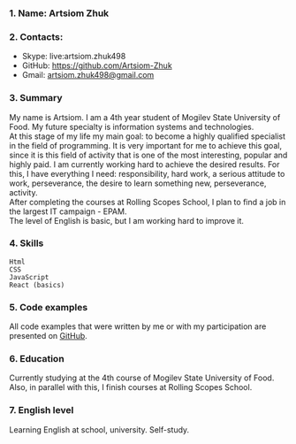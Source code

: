 ### 1. Name: Artsiom Zhuk

### 2. Сontacts:
   + Skype: live:artsiom.zhuk498
   + GitHub: https://github.com/Artsiom-Zhuk
   + Gmail: artsiom.zhuk498@gmail.com

### 3. Summary  
My name is Artsiom. I am a 4th year student of Mogilev State University of Food. My future specialty is information systems and technologies.   
At this stage of my life my main goal: to become a highly qualified specialist in the field of programming. It is very important for me to achieve this goal, since it is this field of activity that is one of the most interesting, popular and highly paid. I am currently working hard to achieve the desired results. For this, I have everything I need: responsibility, hard work, a serious attitude to work, perseverance, the desire to learn something new, perseverance, activity.  
After completing the courses at Rolling Scopes School, I plan to find a job in the largest IT campaign - EPAM.  
The level of English is basic, but I am working hard to improve it.

### 4. Skills
    Html
    CSS 
    JavaScript
    React (basics)

### 5. Code examples  
All code examples that were written by me or with my participation are presented on [GitHub](https://github.com/Artsiom-Zhuk).

### 6. Education
Currently studying at the 4th course of Mogilev State University of Food. Also, in parallel with this, I finish courses at Rolling Scopes School.

### 7. English level  
Learning English at school, university. Self-study.